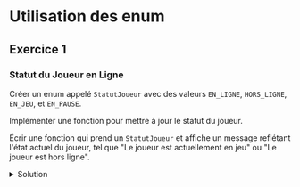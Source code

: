 # Utilisation des enum

## Exercice 1

### Statut du Joueur en Ligne

Créer un enum appelé ``StatutJoueur`` avec des valeurs ``EN_LIGNE``, ``HORS_LIGNE``, ``EN_JEU``, et ``EN_PAUSE``.

Implémenter une fonction pour mettre à jour le statut du joueur.

Écrir une fonction qui prend un ``StatutJoueur`` et affiche un message reflétant l'état actuel du joueur, tel que "Le joueur est actuellement en jeu" ou "Le joueur est hors ligne".

<details>
<summary>Solution</summary>

~~~

#include <stdio.h>

typedef enum {
    EN_LIGNE,
    HORS_LIGNE,
    EN_JEU,
    EN_PAUSE
} StatutJoueur;

void afficherStatut(StatutJoueur statut) {
    switch (statut) {
        case EN_LIGNE:
            printf("Le joueur est actuellement en ligne.\n");
            break;
        case HORS_LIGNE:
            printf("Le joueur est hors ligne.\n");
            break;
        case EN_JEU:
            printf("Le joueur est actuellement en jeu.\n");
            break;
        case EN_PAUSE:
            printf("Le jeu est en pause.\n");
            break;
    }
}

void changerStatut(StatutJoueur *statut, StatutJoueur nouveauStatut) {
    *statut = nouveauStatut;
    afficherStatut(*statut);
}

int main() {
    StatutJoueur statutActuel = EN_LIGNE;
    afficherStatut(statutActuel);
    changerStatut(&statutActuel, EN_JEU);
    changerStatut(&statutActuel, EN_PAUSE);
    changerStatut(&statutActuel, HORS_LIGNE);
    return 0;
}


~~~

</details>
